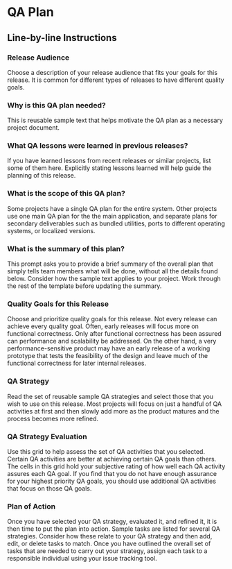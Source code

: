 # QA Plan

## Line-by-line Instructions

### Release Audience

Choose a description of your release audience that fits your goals for this release. It is common for different types of releases to have different quality goals.

### Why is this QA plan needed?

This is reusable sample text that helps motivate the QA plan as a necessary project document.

### What QA lessons were learned in previous releases?

If you have learned lessons from recent releases or similar projects, list some of them here. Explicitly stating lessons learned will help guide the planning of this release.

### What is the scope of this QA plan?

Some projects have a single QA plan for the entire system. Other projects use one main QA plan for the the main application, and separate plans for secondary deliverables such as bundled utilities, ports to different operating systems, or localized versions.

### What is the summary of this plan?

This prompt asks you to provide a brief summary of the overall plan that simply tells team members what will be done, without all the details found below. Consider how the sample text applies to your project. Work through the rest of the template before updating the summary.

### Quality Goals for this Release

Choose and prioritize quality goals for this release. Not every release can achieve every quality goal. Often, early releases will focus more on functional correctness. Only after functional correctness has been assured can performance and scalability be addressed. On the other hand, a very performance-sensitive product may have an early release of a working prototype that tests the feasibility of the design and leave much of the functional correctness for later internal releases.

### QA Strategy

Read the set of reusable sample QA strategies and select those that you wish to use on this release. Most projects will focus on just a handful of QA activities at first and then slowly add more as the product matures and the process becomes more refined.

### QA Strategy Evaluation

Use this grid to help assess the set of QA activities that you selected. Certain QA activities are better at achieving certain QA goals than others. The cells in this grid hold your subjective rating of how well each QA activity assures each QA goal. If you find that you do not have enough assurance for your highest priority QA goals, you should use additional QA activities that focus on those QA goals.

### Plan of Action

Once you have selected your QA strategy, evaluated it, and refined it, it is then time to put the plan into action. Sample tasks are listed for several QA strategies. Consider how these relate to your QA strategy and then add, edit, or delete tasks to match. Once you have outlined the overall set of tasks that are needed to carry out your strategy, assign each task to a responsible individual using your issue tracking tool.
